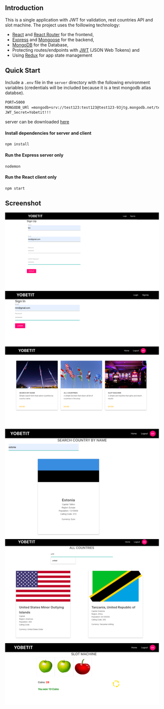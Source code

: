 ## Introduction
This is a single application with JWT for validation, rest countries API and slot machine. The project uses the foillowing technology:
* [React](https://reactjs.org/) and [React Router](https://www.npmjs.com/package/react-router) for the frontend,
* [Express](https://expressjs.com/) and [Mongoose](https://mongoosejs.com/docs/) for the backend,
* [MongoDB](https://www.mongodb.com/) for the Database,
* Protecting routes/endpoints with [JWT](https://jwt.io/introduction/) (JSON Web Tokens) and
* Using [Redux](https://redux.js.org/) for app state management

## Quick Start
Include a `.env` file in the `server` directory with the following environment variables
(credentials will be included because it is a test mongodb atlas databse).
```diff
PORT=5000
MONGODB_URl =mongodb+srv://test123:test123@test123-93jtg.mongodb.net/test?retryWrites=true&w=majority
JWT_Secret=Yobetit!!!
```
server can be downloaded [here](https://github.com/AdedayoMj/YobetitTestServer)
#### Install dependencies for server and client
`npm install`

#### Run the Express server only
`nodemon`

#### Run the React client only
`npm start`



## Screenshot
![](screenshoots/image1.png)
![](screenshoots/image2.png)
![](screenshoots/image3.png)
![](screenshoots/image4.png)
![](screenshoots/image5.png)
![](screenshoots/image6.png)
